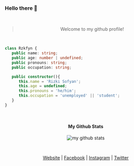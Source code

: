 ### Hello there 👋

<br>

<div align='center'>

> Welcome to my github profile!

</div>

<br>

```ts
class Rzkfyn {
   public name: string;
   public age: number | undefined;
   public pronouns: string;
   public occupation: string;

   public constructor(){
      this.name = 'Rizki Sofyan';
      this.age = undefined;
      this.pronouns = 'he/him';
      this.occupation = 'unemployed' || 'student';
   }
}
```

<br>

<div align="center">

#### My Github Stats

![my github stats](https://github-readme-stats.vercel.app/api?username=rzkfyn&theme=tokyonight&show_icons=true&include_all_commits=true&count_private=true&custom_title=rzkfyn's%20Github%20Stats)

<br>

[Website](https://www.rzkfyn.my.id) | 
[Facebook](facebook.com/rzkfyn) | 
[Instagram](instagram.com/rzkfyn) | 
[Twitter](twitter.com/rzkfyn)

</div>
